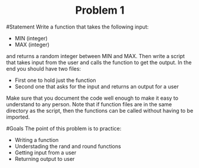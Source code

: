 <h1 align="center">Problem 1</h1>

#Statement
Write a function that takes the following input:

- MIN (integer)
- MAX (integer)

and returns a random integer between MIN and MAX. Then write a script that takes input from the user and calls the function to get the output. In the end you should have two files:

- First one to hold just the function
- Second one that asks for the input and returns an output for a user

Make sure that you document the code well enough to make it easy to understand to any person. Note that if function files are in the same directory as the script, then the functions can be called without having to be imported.

#Goals
The point of this problem is to practice:
- Writing a function
- Understading the rand and round functions
- Getting input from a user
- Returning output to user